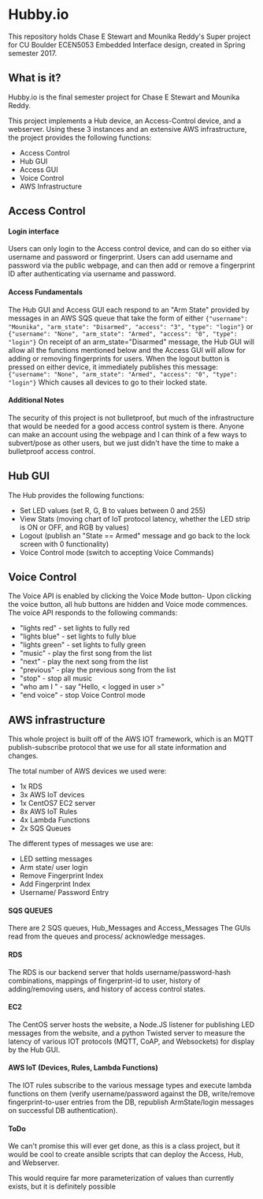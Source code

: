 # Hubby.io 
This repository holds Chase E Stewart and Mounika Reddy's Super project for CU Boulder ECEN5053 Embedded Interface design, created in Spring semester 2017. 

## What is it?
Hubby.io is the final semester project for Chase E Stewart and Mounika Reddy.

This project implements a Hub device, an Access-Control device, and a webserver. Using these 3 instances and an extensive AWS infrastructure, the project provides the following functions:
* Access Control
* Hub GUI
* Access GUI
* Voice Control
* AWS Infrastructure

## Access Control

#### Login interface
Users can only login to the Access control device, and can do so either via username and password or fingerprint.
Users can add username and password via the public webpage, and can then add or remove a fingerprint ID after authenticating via username and password.

#### Access Fundamentals
The Hub GUI and Access GUI each respond to an "Arm State" provided by messages in an AWS SQS queue that take the form of either
`{"username": "Mounika", "arm_state": "Disarmed", "access": "3", "type": "login"}`
or 
`{"username": "None", "arm_state": "Armed", "access": "0", "type": "login"}`
On receipt of an arm_state="Disarmed" message, the Hub GUI will allow all the functions mentioned below and the Access GUI will allow for adding or removing fingerprints for users. When the logout button is pressed on either device, it immediately publishes this message: 
`{"username": "None", "arm_state": "Armed", "access": "0", "type": "login"}`
Which causes all devices to go to their locked state.

#### Additional Notes
The security of this project is not bulletproof, but much of the infrastructure that would be needed for a good access control system is there. Anyone can make an account using the webpage and I can think of a few ways to subvert/pose as other users, but we just didn't have the time to make a bulletproof access control.

## Hub GUI
The Hub provides the following functions:
* Set LED values (set R, G, B to values between 0 and 255)
* View Stats (moving chart of IoT protocol latency, whether the LED strip is ON or OFF, and RGB by values)
* Logout (publish an "State == Armed" message and go back to the lock screen with 0 functionality)
* Voice Control mode (switch to accepting Voice Commands)

## Voice Control
The Voice API is enabled by clicking the Voice Mode button- Upon clicking the voice button, all hub buttons are hidden and Voice mode commences. The voice API responds to the following commands:
* "lights red"   - set lights to fully red
* "lights blue"  - set lights to fully blue
* "lights green" - set lights to fully green
* "music"        - play the first song from the list
* "next"         - play the next song from the list
* "previous"     - play the previous song from the list
* "stop"         - stop all music
* "who am I "    - say "Hello, < logged in user >" 
* "end voice"    - stop Voice Control mode

## AWS infrastructure
This whole project is built off of the AWS IOT framework, which is an MQTT publish-subscribe protocol that we use for all state information and changes.

The total number of AWS devices we used were:
* 1x RDS
* 3x AWS IoT devices
* 1x CentOS7 EC2 server
* 8x AWS IoT Rules
* 4x Lambda Functions
* 2x SQS Queues

The different types of messages we use are:
* LED setting messages
* Arm state/ user login
* Remove Fingerprint Index
* Add Fingerprint Index
* Username/ Password Entry

#### SQS QUEUES
There are 2 SQS queues, Hub_Messages and Access_Messages
The GUIs read from the queues and process/ acknowledge messages. 

#### RDS
The RDS is our backend server that holds username/password-hash combinations, mappings of fingerprint-id to user, history of adding/removing users, and history of access control states. 

#### EC2
The CentOS server hosts the website, a Node.JS listener for publishing LED messages from the website, and a python Twisted server to measure the latency of various IOT protocols (MQTT, CoAP, and Websockets) for display by the Hub GUI.

#### AWS IoT (Devices, Rules, Lambda Functions)
The IOT rules subscribe to the various message types and execute lambda functions on them (verify username/password against the DB, write/remove fingerprint-to-user entries from the DB, republish ArmState/login messages on successful DB authentication).

#### ToDo
We can't promise this will ever get done, as this is a class project, but it would be cool
to create ansible scripts that can deploy the Access, Hub, and Webserver.

This would require far more parameterization of values than currently exists, but it is definitely possible

